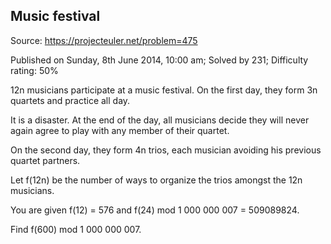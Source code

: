 Music festival
--------------

Source: https://projecteuler.net/problem=475

Published on Sunday, 8th June 2014, 10:00 am; Solved by 231; Difficulty
rating: 50%

12n musicians participate at a music festival. On the first day, they
form 3n quartets and practice all day.

It is a disaster. At the end of the day, all musicians decide they will
never again agree to play with any member of their quartet.

On the second day, they form 4n trios, each musician avoiding his
previous quartet partners.

Let f(12n) be the number of ways to organize the trios amongst the 12n
musicians.

You are given f(12) = 576 and f(24) mod 1 000 000 007 = 509089824.

Find f(600) mod 1 000 000 007.
